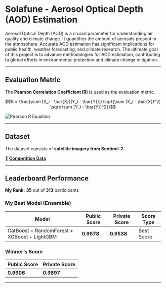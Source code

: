 # **Solafune - Aerosol Optical Depth (AOD) Estimation**

Aerosol Optical Depth (AOD) is a crucial parameter for understanding air quality and climate change. It quantifies the amount of aerosols present in the atmosphere. Accurate AOD estimation has significant implications for public health, weather forecasting, and climate research. The ultimate goal of this project is to advance methodologies for AOD estimation, contributing to global efforts in environmental protection and climate change mitigation.

---

## **Evaluation Metric**
The **Pearson Correlation Coefficient (R)** is used as the evaluation metric.

```math
R = \frac{\sum (X_i - \bar{X})(Y_i - \bar{Y})}{\sqrt{\sum (X_i - \bar{X})^2} \sqrt{\sum (Y_i - \bar{Y})^2}}
```

![Pearson R Equation](https://github.com/user-attachments/assets/62f95fa6-d4b2-40c7-9c64-01e42ed7a6f6)

---

## **Dataset**
The dataset consists of **satellite imagery from Sentinel-2**.

🔗 **[Competition Data](https://solafune.com/competitions/ca6ee401-eba9-4f7d-95e6-d1b378a17200?menu=data&tab=&modal=%22%22)**

---

## **Leaderboard Performance**
**My Rank:** **35** out of **313** participants  

### **My Best Model (Ensemble)**
| Model | Public Score | Private Score | Score Type |
| --- | --- | --- | --- |
| CatBoost + RandomForest + XGBoost + LightGBM | **0.9678** | **0.9538** | Best Score |

### **Winner’s Score**
| Public Score | Private Score |
| --- | --- |
| **0.9906** | **0.9897** |

---
